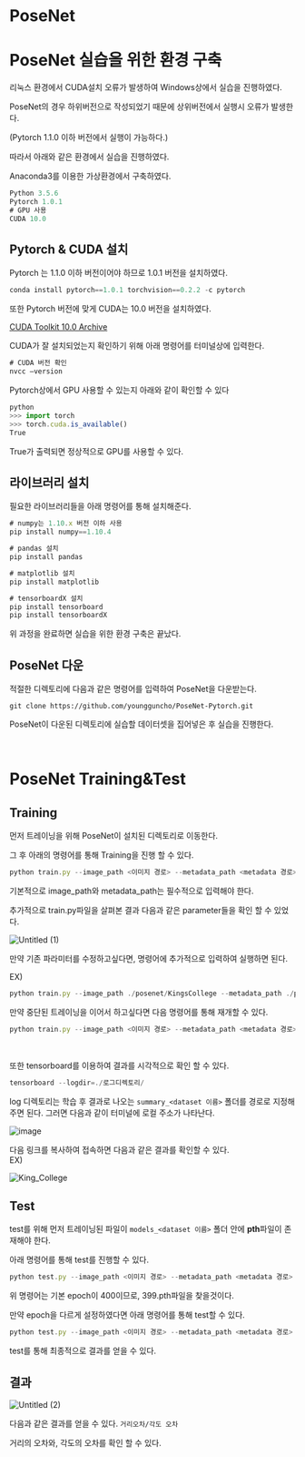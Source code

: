 # PoseNet

# PoseNet 실습을 위한 환경 구축

리눅스 환경에서 CUDA설치 오류가 발생하여 Windows상에서 실습을 진행하였다.

PoseNet의 경우 하위버전으로 작성되었기 때문에 상위버전에서 실행시 오류가 발생한다.

(Pytorch 1.1.0 이하 버전에서 실행이 가능하다.)

따라서 아래와 같은 환경에서 실습을 진행하였다.

Anaconda3를 이용한 가상환경에서 구축하였다.

```jsx
Python 3.5.6
Pytorch 1.0.1
# GPU 사용
CUDA 10.0
```

## Pytorch & CUDA 설치

Pytorch 는 1.1.0 이하 버전이어야 하므로 1.0.1 버전을 설치하였다.

```jsx
conda install pytorch==1.0.1 torchvision==0.2.2 -c pytorch
```

또한 Pytorch 버전에 맞게 CUDA는 10.0 버전을 설치하였다.

[CUDA Toolkit 10.0 Archive](https://developer.nvidia.com/cuda-10.0-download-archive)

 CUDA가 잘 설치되었는지 확인하기 위해 아래 명령어를 터미널상에 입력한다.

```jsx
# CUDA 버전 확인
nvcc —version
```

Pytorch상에서 GPU 사용할 수 있는지 아래와 같이 확인할 수 있다

```jsx
python
>>> import torch
>>> torch.cuda.is_available()
True
```

True가 출력되면 정상적으로 GPU를 사용할 수 있다.

## 라이브러리 설치

필요한 라이브러리들을 아래 명령어를 통해 설치해준다.

```jsx
# numpy는 1.10.x 버전 이하 사용
pip install numpy==1.10.4

# pandas 설치
pip install pandas

# matplotlib 설치
pip install matplotlib

# tensorboardX 설치
pip install tensorboard
pip install tensorboardX
```

위 과정을 완료하면 실습을 위한 환경 구축은 끝났다.

## PoseNet 다운

적절한 디렉토리에 다음과 같은 명령어를 입력하여 PoseNet을 다운받는다.

`git clone https://github.com/youngguncho/PoseNet-Pytorch.git`

PoseNet이 다운된 디렉토리에 실습할 데이터셋을 집어넣은 후 실습을 진행한다.

</br>

# PoseNet Training&Test

## Training

먼저 트레이닝을 위해  PoseNet이 설치된 디렉토리로 이동한다.

그 후 아래의 명령어를 통해 Training을 진행 할 수 있다.

```jsx
python train.py --image_path <이미지 경로> --metadata_path <metadata 경로>
```

기본적으로 image_path와 metadata_path는 필수적으로 입력해야 한다.

추가적으로 train.py파일을 살펴본 결과 다음과 같은 parameter들을 확인 할 수 있었다.

![Untitled (1)](https://user-images.githubusercontent.com/80799025/182063253-ae1a6d34-0a49-4e55-9727-924cfa02ef2c.png)

만약 기존 파라미터를 수정하고싶다면, 명령어에 추가적으로 입력하여 실행하면 된다.

EX)

```jsx
python train.py --image_path ./posenet/KingsCollege --metadata_path ./posenet/KingsCollege/dataset_train.txt **--num_epochs 100**
```

만약 중단된 트레이닝을 이어서 하고싶다면 다음 명령어를 통해 재개할 수 있다.

```jsx
python train.py --image_path <이미지 경로> --metadata_path <metadata 경로> --pretrained_model <원하는 epoch>
```

</br>

또한 tensorboard를 이용하여 결과를 시각적으로 확인 할 수 있다.

```jsx
tensorboard --logdir=./로그디렉토리/
```
log 디렉토리는 학습 후 결과로 나오는 `summary_<dataset 이름>` 폴더를 경로로 지정해주면 된다.
그러면 다음과 같이 터미널에 로컬 주소가 나타난다.

![image](https://user-images.githubusercontent.com/80799025/182791642-66392fee-7240-4626-b460-fad6f44cc13b.png)

다음 링크를 복사하여 접속하면 다음과 같은 결과를 확인할 수 있다.
</br>
EX)

![King_College](https://user-images.githubusercontent.com/80799025/182791718-e29f788b-5186-4a8e-a766-017dfe620fe9.JPG)

## Test

test를 위해 먼저 트레이닝된 파일이 `models_<dataset 이름>` 폴더 안에 **pth**파일이 존재해야 한다.

아래 명령어를 통해 test를 진행할 수 있다.

```jsx
python test.py --image_path <이미지 경로> --metadata_path <metadata 경로>
```

위 명령어는 기본 epoch이 400이므로, 399.pth파일을 찾을것이다.

만약 epoch을 다르게 설정하였다면 아래 명령어를 통해 test할 수 있다.

```jsx
python test.py --image_path <이미지 경로> --metadata_path <metadata 경로> --test_model <원하는 epoch>
```

test를 통해 최종적으로 결과를 얻을 수 있다.

## 결과

![Untitled (2)](https://user-images.githubusercontent.com/80799025/182063269-803b847a-97b2-4a82-ab57-61f5715d870d.png)

다음과 같은 결과를 얻을 수 있다.  `거리오차/각도 오차`

거리의 오차와, 각도의 오차를 확인 할 수 있다.
